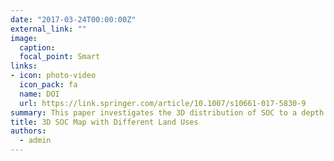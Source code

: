 ```yaml
---
date: "2017-03-24T00:00:00Z"
external_link: ""
image:
  caption: 
  focal_point: Smart
links:
- icon: photo-video
  icon_pack: fa
  name: DOI
  url: https://link.springer.com/article/10.1007/s10661-017-5830-9
summary: This paper investigates the 3D distribution of SOC to a depth of 1 m in a 4600-ha area with different land uses under the irrigated farming, dry farming, orchards, range plants on the Gachsaran formation, and range plants. Results showed that depth functions combined with digital soil mapping techniques provide a promising approach to evaluate 3D SOC distribution 
title: 3D SOC Map with Different Land Uses
authors: 
  - admin
---
```

